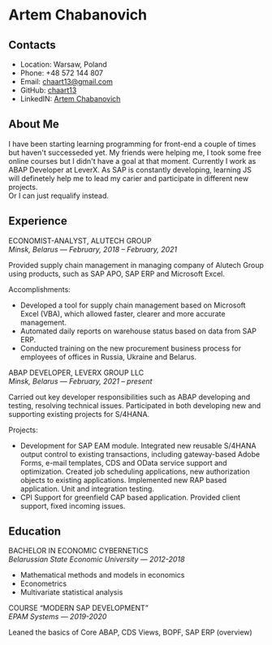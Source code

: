 # Artem Chabanovich

## Contacts
* Location: Warsaw, Poland
* Phone: +48 572 144 807
* Email: [chaart13@gmail.com](mailto:chaart13@gmail.com)
* GitHub: [chaart13](https://github.com/chaart13)
* LinkedIN: [Artem Chabanovich](https://www.linkedin.com/in/artem-chabanovich/)

## About Me
I have been starting learning programming for front-end a couple of times but haven't successeded yet. My friends were helping me, I took some free online courses but I didn't have a goal at that moment.
Currently I work as ABAP Developer at LeverX. As SAP is constantly developing, learning JS will definetely help me to lead my carier and participate in different new projects.  
Or I can just requalify instead.

## Experience
ECONOMIST-ANALYST, ALUTECH GROUP  
*Minsk, Belarus — February, 2018 – February, 2021*

Provided supply chain management in managing company of Alutech Group using products, such as SAP APO, SAP ERP and Microsoft Excel. 

Accomplishments:
*	Developed a tool for supply chain management based on Microsoft Excel (VBA), which allowed faster, clearer and more accurate management.
*	Automated daily reports on warehouse status based on data from SAP ERP.
*	Conducted training on the new procurement business process for employees of offices in Russia, Ukraine and Belarus.

ABAP DEVELOPER, LEVERX GROUP LLC  
*Minsk, Belarus — February, 2021 – present*

Carried out key developer responsibilities such as ABAP developing and testing, resolving technical issues. Participated in both developing new and supporting existing projects for S/4HANA.

Projects:
*	Development for SAP EAM module. Integrated new reusable S/4HANA output control to existing transactions, including gateway-based Adobe Forms, e-mail templates, CDS and OData service support and optimization. Created job scheduling applications, new authorization objects to existing applications. Implemented new RAP based application. Unit and integration testing. 
*	CPI Support for greenfield CAP based application. Provided client support, fixed incoming issues.

## Education
BACHELOR IN ECONOMIC CYBERNETICS    
*Belarussian State Economic University — 2012-2018*

*	Mathematical methods and models in economics
*	Econometrics
*	Multivariate statistical analysis

COURSE “MODERN SAP DEVELOPMENT”  
*EPAM Systems — 2019-2020*

Leaned the basics of Core ABAP, CDS Views, BOPF, SAP ERP (overview)